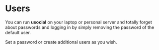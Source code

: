 # Users

You can run **usocial** on your laptop or personal server and totally forget about passwords and logging in by simply removing the password of the default user.

Set a password or create additional users as you wish.
